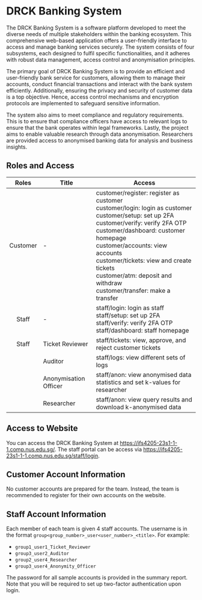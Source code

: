 # DRCK Banking System

The DRCK Banking System is a software platform developed to meet the diverse needs of multiple stakeholders within the banking ecosystem.
This comprehensive web-based application offers a user-friendly interface to access and manage banking services securely.
The system consists of four subsystems, each designed to fulfil specific functionalities, and it adheres with robust data management, access control and anonymisation principles.

The primary goal of DRCK Banking System is to provide an efficient and user-friendly bank service for customers, allowing them to manage their accounts, conduct financial transactions and interact with the bank system efficiently.
Additionally, ensuring the privacy and security of customer data is a top objective. Hence, access control mechanisms and encryption protocols are implemented to safeguard sensitive information.

The system also aims to meet compliance and regulatory requirements.
This is to ensure that compliance officers have access to relevant logs to ensure that the bank operates within legal frameworks.
Lastly, the project aims to enable valuable research through data anonymisation.
Researchers are provided access to anonymised banking data for analysis and business insights.

## Roles and Access

|   Roles  | Title                 | Access                                                                                                                                                                                                                                                                                                                      |
|:--------:|-----------------------|-----------------------------------------------------------------------------------------------------------------------------------------------------------------------------------------------------------------------------------------------------------------------------------------------------------------------------|
| Customer | -                     | customer/register: register as customer <br>customer/login: login as customer <br>customer/setup: set up 2FA <br>customer/verify: verify 2FA OTP <br>customer/dashboard: customer homepage <br>customer/accounts: view accounts <br>customer/tickets: view and create tickets <br>customer/atm: deposit and withdraw <br>customer/transfer: make a transfer |
| Staff    | -                     | staff/login: login as staff <br>staff/setup: set up 2FA <br>staff/verify: verify 2FA OTP <br>staff/dashboard: staff homepage                                                                                                                                                                                                            |
| Staff    | Ticket Reviewer       | staff/tickets: view, approve, and reject customer tickets                                                                                                                                                                                                                                                                   |
|          | Auditor               | staff/logs: view different sets of logs                                                                                                                                                                                                                                                                                     |
|          | Anonymisation Officer | staff/anon: view anonymised data statistics and set k-values for researcher                                                                                                                                                                                                                                                 |
|          | Researcher            | staff/anon: view query results and download k-anonymised data                                                                                                                                                                                                                                                               |

## Access to Website

You can access the DRCK Banking System at <https://ifs4205-23s1-1-1.comp.nus.edu.sg/>.
The staff portal can be access via <https://ifs4205-23s1-1-1.comp.nus.edu.sg/staff/login>.

## Customer Account Information

No customer accounts are prepared for the team.
Instead, the team is recommended to register for their own accounts on the website.

## Staff Account Information

Each member of each team is given 4 staff accounts.
The username is in the format `group<group_number>_user<user_number>_<title>`.
For example:

* `group1_user1_Ticket_Reviewer`
* `group3_user2_Auditor`
* `group2_user4_Researcher`
* `group3_user4_Anonymity_Officer`

The password for all sample accounts is provided in the summary report.
Note that you will be required to set up two-factor authentication upon login.
